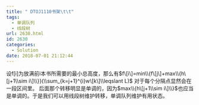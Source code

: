 ```yaml
---
title: " DTOJ1110书架\t\t"
tags:
  - 单调队列
  - 线段树
url: 2630.html
id: 2630
categories:
  - Solution
date: 2018-07-01 21:12:44
---
```


设f\[i\]为放满前i本书所需要的最小总高度，那么有$f\[i\]=min\\{f\[j\]+max\\{h\[j+1\\sim i\]\\}}(\\sum_{k=j+1}^{i}w\[k\]\\leqslant L)$ 对于每个分隔点显然会在一段区间里。 后面那个转移明显是单调的，因为$max\\{h\[j+1\\sim i\]\\}$也应当是单调的。于是我们可以用线段树维护转移，单调队列维护有用状态。